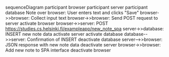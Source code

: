 sequenceDiagram
participant browser
participant server
participant database
Note over browser: User enters text and clicks "Save"
browser->>browser: Collect input text
browser->>browser: Send POST request to server
activate browser
browser->>server: POST https://studies.cs.helsinki.fi/exampleapp/new_note_spa
server->>database: INSERT new note data
activate server
activate database
database-->>server: Confirmation of INSERT
deactivate database
server-->>browser: JSON response with new note data
deactivate server
browser->>browser: Add new note to SPA interface
deactivate browser